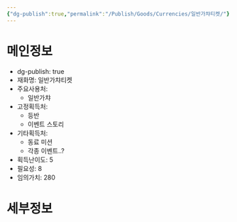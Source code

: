 ```yaml
---
{"dg-publish":true,"permalink":"/Publish/Goods/Currencies/일반가챠티켓/"}
---
```


<span><span><h1 data-heading="메인정보" dir="auto">메인정보</h1></span></span><p><ul class="dataview dataview-ul dataview-result-object-ul"><li class="dataview dataview-li dataview-result-object-li">dg-publish: <span>true</span></li><li class="dataview dataview-li dataview-result-object-li">재화명: <span>일반가챠티켓</span></li><li class="dataview dataview-li dataview-result-object-li">주요사용처: <ul class="dataview dataview-ul dataview-result-list-ul"><li class="dataview-result-list-li"><span>일반가챠</span></li></ul></li><li class="dataview dataview-li dataview-result-object-li">고정획득처: <ul class="dataview dataview-ul dataview-result-list-ul"><li class="dataview-result-list-li"><span>등반</span></li><li class="dataview-result-list-li"><span>이벤트 스토리</span></li></ul></li><li class="dataview dataview-li dataview-result-object-li">기타획득처: <ul class="dataview dataview-ul dataview-result-list-ul"><li class="dataview-result-list-li"><span>동료 미션</span></li><li class="dataview-result-list-li"><span>각종 이벤트..?</span></li></ul></li><li class="dataview dataview-li dataview-result-object-li">획득난이도: <span>5</span></li><li class="dataview dataview-li dataview-result-object-li">필요성: <span>8</span></li><li class="dataview dataview-li dataview-result-object-li">임의가치: <span>280</span></li></ul></p><span><span><h1 data-heading="세부정보" dir="auto">세부정보</h1></span></span>